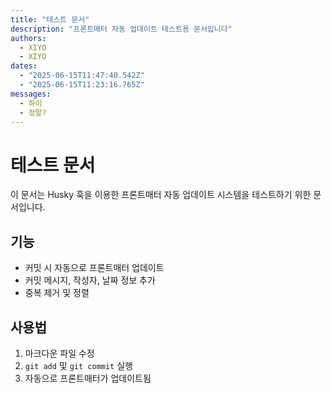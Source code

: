 ```yaml
---
title: "테스트 문서"
description: "프론트매터 자동 업데이트 테스트용 문서입니다"
authors:
  - XIYO
  - XIYO
dates:
  - "2025-06-15T11:47:40.542Z"
  - "2025-06-15T11:23:16.765Z"
messages:
  - 하이
  - 정말?
---
```

# 테스트 문서

이 문서는 Husky 훅을 이용한 프론트매터 자동 업데이트 시스템을 테스트하기 위한 문서입니다.

## 기능

- 커밋 시 자동으로 프론트매터 업데이트
- 커밋 메시지, 작성자, 날짜 정보 추가
- 중복 제거 및 정렬

## 사용법

1. 마크다운 파일 수정
2. `git add` 및 `git commit` 실행
3. 자동으로 프론트매터가 업데이트됨
